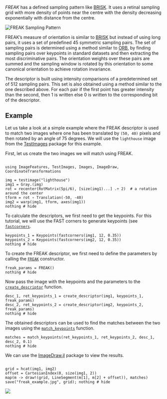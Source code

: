 *FREAK* has a defined sampling pattern like [BRISK](brisk.md). It uses a retinal sampling grid with more density of points near the centre
with the density decreasing exponentially with distance from the centre.

![FREAK Sampling Pattern](../img/freak_pattern.png)

FREAK’s measure of orientation is similar to [BRISK](brisk.md) but instead of using long pairs, it uses a set of predefined 45 symmetric sampling pairs. The set of sampling pairs is determined using a method similar to [ORB](orb.md), by finding sampling pairs over keypoints in standard datasets and then extracting the most discriminative pairs. The orientation weights over these pairs are summed and the sampling window is rotated by this orientation to some canonical orientation to achieve rotation invariance.

The descriptor is built using intensity comparisons of a predetermined set of 512 sampling pairs. This set is also obtained using a method similar to the one described above. For each pair if the first point has greater intensity than the second, then 1 is written else 0 is written to the corresponding bit of the descriptor.

## Example

Let us take a look at a simple example where the FREAK descriptor is used to match two images where one has been translated by `(50, 40)` pixels and then rotated by an angle of 75 degrees. We will use the `lighthouse` image from the [TestImages](https://github.com/timholy/TestImages.jl) package for this example.

First, let us create the two images we will match using FREAK.

```@example 3

using ImageFeatures, TestImages, Images, ImageDraw, CoordinateTransformations

img = testimage("lighthouse")
img1 = Gray.(img)
rot = recenter(RotMatrix(5pi/6), [size(img1)...] .÷ 2)  # a rotation around the center
tform = rot ∘ Translation(-50, -40)
img2 = warp(img1, tform, axes(img1))
nothing # hide
```

To calculate the descriptors, we first need to get the keypoints. For this tutorial, we will use the FAST corners to generate keypoints (see [`fastcorners`](@ref).

```@example 3
keypoints_1 = Keypoints(fastcorners(img1, 12, 0.35))
keypoints_2 = Keypoints(fastcorners(img2, 12, 0.35))
nothing # hide
```

To create the FREAK descriptor, we first need to define the parameters by calling the [`FREAK`](@ref) constructor.

```@example 3
freak_params = FREAK()
nothing # hide
```

Now pass the image with the keypoints and the parameters to the [`create_descriptor`](@ref) function.

```@example 3
desc_1, ret_keypoints_1 = create_descriptor(img1, keypoints_1, freak_params)
desc_2, ret_keypoints_2 = create_descriptor(img2, keypoints_2, freak_params)
nothing # hide
```

The obtained descriptors can be used to find the matches between the two images using the [`match_keypoints`](@ref) function.

```@example 3
matches = match_keypoints(ret_keypoints_1, ret_keypoints_2, desc_1, desc_2, 0.1)
nothing # hide
```

We can use the [ImageDraw.jl](https://github.com/JuliaImages/ImageDraw.jl) package to view the results.

```@example 3

grid = hcat(img1, img2)
offset = CartesianIndex(0, size(img1, 2))
map(m -> draw!(grid, LineSegment(m[1], m[2] + offset)), matches)
save("freak_example.jpg", grid); nothing # hide

```

![](freak_example.jpg)
